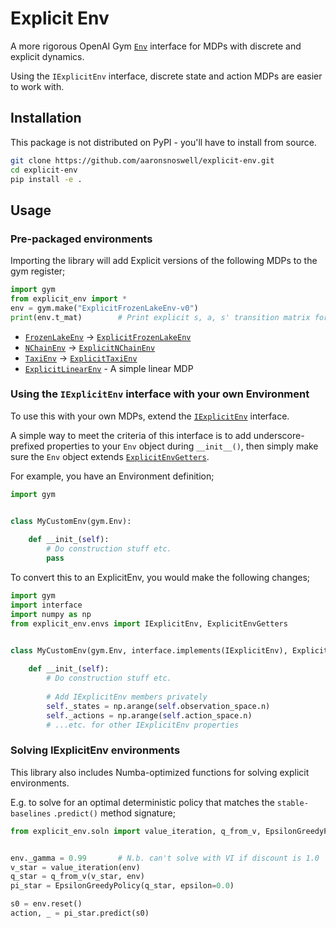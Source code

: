 # Explicit Env

A more rigorous OpenAI Gym
[`Env`](https://github.com/openai/gym/blob/master/gym/core.py) interface for MDPs with
discrete and explicit dynamics.

Using the `IExplicitEnv` interface, discrete state and action MDPs are easier to work
with.

## Installation

This package is not distributed on PyPI - you'll have to install from source.

```bash
git clone https://github.com/aaronsnoswell/explicit-env.git
cd explicit-env
pip install -e .
```

## Usage

### Pre-packaged environments

Importing the library will add Explicit versions of the following MDPs to the gym
register;

```python
import gym
from explicit_env import *
env = gym.make("ExplicitFrozenLakeEnv-v0")
print(env.t_mat)        # Print explicit s, a, s' transition matrix for FrozenLake4x4 
```

 * [`FrozenLakeEnv`](https://gym.openai.com/envs/FrozenLake-v0/) -> [`ExplicitFrozenLakeEnv`](envs/explicit_frozen_lake.py)
 * [`NChainEnv`](https://gym.openai.com/envs/NChain-v0/) -> [`ExplicitNChainEnv`](envs/explicit_nchain.py)
 * [`TaxiEnv`](https://gym.openai.com/envs/Taxi-v3/) -> [`ExplicitTaxiEnv`](envs/explicit_taxi.py)
 * [`ExplicitLinearEnv`](envs/explicit_linear.py) - A simple linear MDP

### Using the `IExplicitEnv` interface with your own Environment

To use this with your own MDPs, extend the [`IExplicitEnv`](envs/explicit.py) interface.

A simple way to meet the criteria of this interface is to add underscore-prefixed
properties to your `Env` object during `__init__()`, then simply make sure the `Env`
object extends [`ExplicitEnvGetters`](envs/explicit.py).

For example, you have an Environment definition;

```python
import gym


class MyCustomEnv(gym.Env):
    
    def __init_(self):
        # Do construction stuff etc.
        pass
```

To convert this to an ExplicitEnv, you would make the following changes;

```python
import gym
import interface
import numpy as np
from explicit_env.envs import IExplicitEnv, ExplicitEnvGetters


class MyCustomEnv(gym.Env, interface.implements(IExplicitEnv), ExplicitEnvGetters):
    
    def __init_(self):
        # Do construction stuff etc.
        
        # Add IExplicitEnv members privately
        self._states = np.arange(self.observation_space.n)
        self._actions = np.arange(self.action_space.n)
        # ...etc. for other IExplicitEnv properties
```

### Solving IExplicitEnv environments

This library also includes Numba-optimized functions for solving explicit environments.

E.g. to solve for an optimal deterministic policy that matches the `stable-baselines`
`.predict()` method signature;

```python
from explicit_env.soln import value_iteration, q_from_v, EpsilonGreedyPolicy


env._gamma = 0.99       # N.b. can't solve with VI if discount is 1.0 
v_star = value_iteration(env)
q_star = q_from_v(v_star, env)
pi_star = EpsilonGreedyPolicy(q_star, epsilon=0.0)

s0 = env.reset()
action, _ = pi_star.predict(s0)
```
